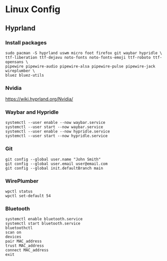 # Linux Config

## Hyprland

### Install packages

```
sudo pacman -S hyprland uswm micro foot firefox git waybar hypridle \
ttf-liberation ttf-dejavu noto-fonts noto-fonts-emoji ttf-roboto ttf-opensans \
pipewire pipewire-audio pipewire-alsa pipewire-pulse pipewire-jack wireplumber \
bluez bluez-utils
```

### Nvidia

https://wiki.hyprland.org/Nvidia/

### Waybar and Hypridle

```
systemctl --user enable --now waybar.service
systemctl --user start --now waybar.service
systemctl --user enable --now hypridle.service
systemctl --user start --now hypridle.service
```

### Git

```
git config --global user.name "John Smith"
git config --global user.email user@email.com
git config --global init.defaultBranch main
```

### WirePlumber

```
wpctl status
wpctl set-default 54
```

### Bluetooth

```
systemctl enable bluetooth.service
systemctl start bluetooth.service
bluetoothctl
scan on
devices
pair MAC_address
trust MAC_address
connect MAC_address
exit
```
